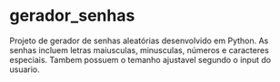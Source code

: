 # gerador_senhas

Projeto de gerador de senhas aleatórias desenvolvido em Python. As senhas incluem letras maiusculas, minusculas, números e caracteres especiais. Tambem possuem o temanho ajustavel segundo o input do usuario.
